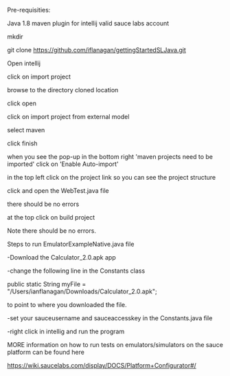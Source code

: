Pre-requisities:

Java 1.8
maven plugin for intellij
valid sauce labs account

mkdir <yourdirectoryname>

git clone https://github.com/iflanagan/gettingStartedSLJava.git

Open intellij

click on import project

browse to the directory cloned location

click open

click on import project from external model

select maven 

click finish

when you see the pop-up in the bottom right 'maven projects need to be imported' click on 
'Enable Auto-import'

in the top left click on the project link so you can see the project structure

click and open the WebTest.java file 

there should be no errors 

at the top click on build project

Note there should be no errors.

Steps to run EmulatorExampleNative.java file

-Download the Calculator_2.0.apk app

-change the following line in the Constants class 

public static String myFile = "/Users/ianflanagan/Downloads/Calculator_2.0.apk";

to point to where you downloaded the file.

-set your sauceusername and sauceaccesskey in the Constants.java file

-right click in intellig and run the program

MORE information on how to run tests on emulators/simulators on the sauce platform can be found here

https://wiki.saucelabs.com/display/DOCS/Platform+Configurator#/





